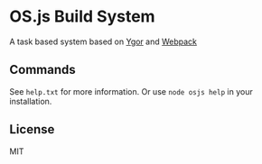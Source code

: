 # OS.js Build System

A task based system based on [Ygor](https://github.com/shannonmoeller/ygor) and [Webpack](https://github.com/webpack)

## Commands

See `help.txt` for more information. Or use `node osjs help` in your installation.

## License

MIT

